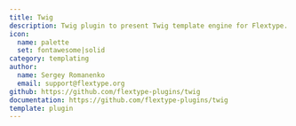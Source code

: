 ```yaml
---
title: Twig
description: Twig plugin to present Twig template engine for Flextype.
icon:
  name: palette
  set: fontawesome|solid
category: templating
author:
  name: Sergey Romanenko
  email: support@flextype.org
github: https://github.com/flextype-plugins/twig
documentation: https://github.com/flextype-plugins/twig
template: plugin
---
```


